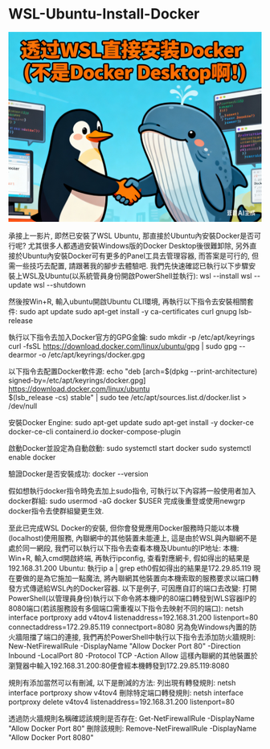 # WSL-Ubuntu-Install-Docker

[![](https://github.com/TechTutoPPT/WSL-Ubuntu-Install-Docker/blob/main/cover.PNG)](https://youtu.be/w7np3zNHNAA)

承接上一影片, 即然已安裝了WSL Ubuntu, 那直接於Ubuntu內安裝Docker是否可行呢? 
尤其很多人都遇過安裝Windows版的Docker Desktop後很難卸除, 另外直接於Ubuntu內安裝Docker可有更多的Panel工具去管理容器, 
而答案是可行的, 但需一些技巧去配置, 請跟著我的腳步去體驗吧.
我們先快速確認已執行以下步驟安裝上WSL及Ubuntu(以系統管員身份開啟PowerShell並執行):
wsl --install
wsl --update
wsl --shutdown

然後按Win+R, 輸入ubuntu開啟Ubuntu CLI環境, 再執行以下指令去安裝相關套件:
sudo apt update
sudo apt-get install -y ca-certificates curl gnupg lsb-release

執行以下指令去加入Docker官方的GPG金鑰:
sudo mkdir -p /etc/apt/keyrings
curl -fsSL https://download.docker.com/linux/ubuntu/gpg | sudo gpg --dearmor -o /etc/apt/keyrings/docker.gpg

以下指令去配置Docker軟件源:
echo "deb [arch=$(dpkg --print-architecture) signed-by=/etc/apt/keyrings/docker.gpg] https://download.docker.com/linux/ubuntu \
$(lsb_release -cs) stable" | sudo tee /etc/apt/sources.list.d/docker.list > /dev/null

安裝Docker Engine:
sudo apt-get update
sudo apt-get install -y docker-ce docker-ce-cli containerd.io docker-compose-plugin

啟動Docker並設定為自動啟動:
sudo systemctl start docker
sudo systemctl enable docker

驗證Docker是否安裝成功:
docker --version

假如想執行docker指令時免去加上sudo指令, 可執行以下內容將一般使用者加入docker群組:
sudo usermod -aG docker $USER
完成後重登或使用newgrp docker指令去使群組變更生效. 

至此已完成WSL Docker的安裝, 但你會發覺應用Docker服務時只能以本機(localhost)使用服務, 內聯網中的其他裝置未能連上, 
這是由於WSL與內聯網不是處於同一網段, 我們可以執行以下指令去查看本機及Ubuntu的IP地址:
本機: Win+R, 輸入cmd開啟終端, 再執行ipconfig, 查看對應網卡, 假如得出的結果是192.168.31.200
Ubuntu: 執行ip a | grep eth0假如得出的結果是172.29.85.119
現在要做的是為它施加一點魔法, 將內聯網其他裝置向本機索取的服務要求以端口轉發方式傳遞給WSL內的Docker容器.
以下是例子, 可因應自訂的端口去改變:
打開PowerShell(以管理員身份)執行以下命令將本機IP的80端口轉發到WLS容器IP的8080端口(若該服務設有多個端口需重複以下指令去映射不同的端口):
netsh interface portproxy add v4tov4 listenaddress=192.168.31.200 listenport=80 connectaddress=172.29.85.119 connectport=8080
另為免Windows內置的防火牆阻擋了端口的連接, 我們再於PowerShell中執行以下指令去添加防火牆規則:
New-NetFirewallRule -DisplayName "Allow Docker Port 80" -Direction Inbound -LocalPort 80 -Protocol TCP -Action Allow
這樣內聯網的其他裝置於瀏覽器中輸入192.168.31.200:80便會經本機轉發到172.29.85.119:8080

規則有添加當然可以有刪減, 以下是刪減的方法:
列出現有轉發規則:
netsh interface portproxy show v4tov4
刪除特定端口轉發規則:
netsh interface portproxy delete v4tov4 listenaddress=192.168.31.200 listenport=80

透過防火牆規則名稱確認該規則是否存在:
Get-NetFirewallRule -DisplayName "Allow Docker Port 80"
刪除該規則:
Remove-NetFirewallRule -DisplayName "Allow Docker Port 8080"


